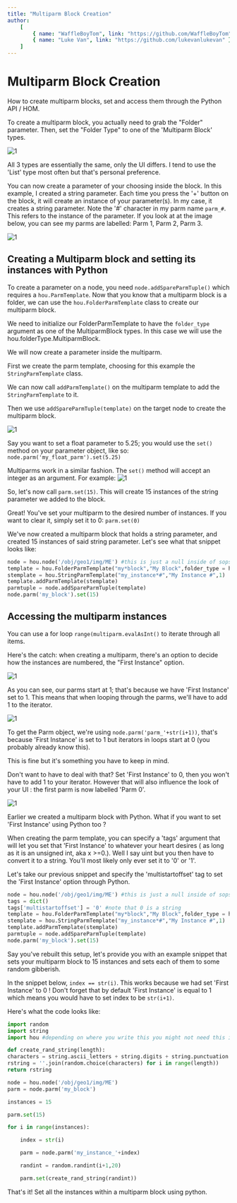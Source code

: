 ```yaml
---
title: "Multiparm Block Creation"
author:
    [
        { name: "WaffleBoyTom", link: "https://github.com/WaffleBoyTom" },
        { name: "Luke Van", link: "https://github.com/lukevanlukevan" },
    ]
---
```


# Multiparm Block Creation

How to create multiparm blocks, set and access them through the Python API / HOM.

To create a multiparm block, you actually need to grab the "Folder" parameter. Then, set the "Folder Type" to one of the 'Multiparm Block' types.

![1](/img/MultiparmBlockCreation/1.png)

All 3 types are essentially the same, only the UI differs. I tend to use the 'List' type most often but that's personal preference.

You can now create a parameter of your choosing inside the block. In this example, I created a string parameter. Each time you press the '+' button on the block, it will create an instance of your parameter(s). In my case, it creates a string parameter. Note the '#' character in my parm name `parm_#`. This refers to the instance of the parameter. If you look at at the image below, you can see my parms are labelled: Parm 1, Parm 2, Parm 3.

![1](/img/MultiparmBlockCreation/2.png)

## Creating a Multiparm block and setting its instances with Python

To create a parameter on a node, you need `node.addSpareParmTuple()` which requires a `hou.ParmTemplate`. Now that you know that a multiparm block is a folder, we can use the `hou.FolderParmTemplate` class to create our multiparm block.

We need to initialize our FolderParmTemplate to have the `folder_type` argument as one of the MultiparmBlock types. In this case we will use the hou.folderType.MultiparmBlock.

We will now create a parameter inside the multiparm.

First we create the parm template, choosing for this example the `StringParmTemplate` class.

We can now call `addParmTemplate()` on the multiparm template to add the `StringParmTemplate` to it.

Then we use `addSpareParmTuple(template)` on the target node to create the multiparm block.

![1](/img/MultiparmBlockCreation/7.png)

Say you want to set a float parameter to 5.25; you would use the `set()` method on your parameter object, like so: `node.parm('my_float_parm').set(5.25)`

Multiparms work in a similar fashion. The `set()` method will accept an integer as an argument. For example:
![1](/img/MultiparmBlockCreation/3.png)

So, let's now call `parm.set(15)`. This will create 15 instances of the string parameter we added to the block.

Great! You've set your multiparm to the desired number of instances. If you want to clear it, simply set it to 0: `parm.set(0)`

We've now created a multiparm block that holds a string parameter, and created 15 instances of said string parameter. Let's see what that snippet looks like:

```python
node = hou.node('/obj/geo1/img/ME') #this is just a null inside of sops
template = hou.FolderParmTemplate("my*block","My Block",folder_type = hou.folderType.MultiparmBlock)
stemplate = hou.StringParmTemplate("my_instance*#","My Instance #",1)
template.addParmTemplate(stemplate)
parmtuple = node.addSpareParmTuple(template)
node.parm('my_block').set(15)
```

## Accessing the multiparm instances

You can use a for loop `range(multiparm.evalAsInt()` to iterate through all items.

Here's the catch: when creating a multiparm, there's an option to decide how the instances are numbered, the "First Instance" option.

![1](/img/MultiparmBlockCreation/4.png)

As you can see, our parms start at 1; that's because we have 'First Instance' set to 1. This means that when looping through the parms, we'll have to add 1 to the iterator.

![1](/img/MultiparmBlockCreation/5.png)

To get the Parm object, we're using `node.parm('parm_'+str(i+1))`, that's because 'First Instance' is set to 1 but iterators in loops start at 0 (you probably already know this).

This is fine but it's something you have to keep in mind.

Don't want to have to deal with that? Set 'First Instance' to 0, then you won't have to add 1 to your iterator. However that will also influence the look of your UI : the first parm is now labelled 'Parm 0'.

![1](/img/MultiparmBlockCreation/6.png)

Earlier we created a multiparm block with Python. What if you want to set 'First Instance' using Python too ?

When creating the parm template, you can specify a 'tags' argument that will let you set that 'First Instance' to whatever your heart desires ( as long as it is an unsigned int, aka x >=0.). Well I say uint but you then have to convert it to a string. You'll most likely only ever set it to '0' or '1'.

Let's take our previous snippet and specify the 'multistartoffset' tag to set the 'First Instance' option through Python.

```python
node = hou.node('/obj/geo1/img/ME') #this is just a null inside of sops
tags = dict()
tags['multistartoffset'] = '0' #note that 0 is a string
template = hou.FolderParmTemplate("my*block","My Block",folder_type = hou.folderType.MultiparmBlock,tags=tags)
stemplate = hou.StringParmTemplate("my_instance*#","My Instance #",1)
template.addParmTemplate(stemplate)
parmtuple = node.addSpareParmTuple(template)
node.parm('my_block').set(15)
```

Say you've rebuilt this setup, let's provide you with an example snippet that sets your multiparm block to 15 instances and sets each of them to some random gibberish.

In the snippet below, `index == str(i)`. This works because we had set 'First Instance' to 0 ! Don't forget that by default 'First Instance' is equal to 1 which means you would have to set index to be `str(i+1)`.

Here's what the code looks like:

```python
import random
import string
import hou #depending on where you write this you might not need this import

def create_rand_string(length):
characters = string.ascii_letters + string.digits + string.punctuation
rstring = ''.join(random.choice(characters) for i in range(length))
return rstring

node = hou.node('/obj/geo1/img/ME')
parm = node.parm('my_block')

instances = 15

parm.set(15)

for i in range(instances):

    index = str(i)

    parm = node.parm('my_instance_'+index)

    randint = random.randint(i+1,20)

    parm.set(create_rand_string(randint))
```

That's it! Set all the instances within a multiparm block using python.

